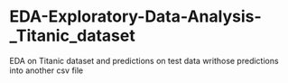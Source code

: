 # EDA-Exploratory-Data-Analysis-_Titanic_dataset
EDA on Titanic dataset and predictions on test data writhose predictions into another csv file
